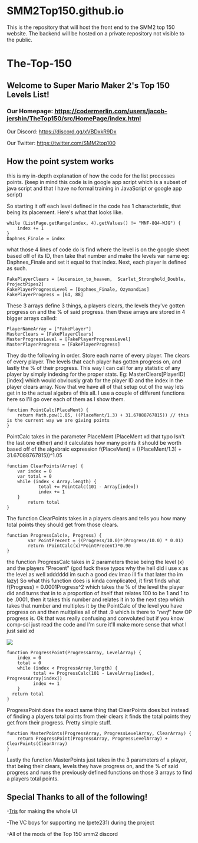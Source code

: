 # SMM2Top150.github.io
This is the repository that will host the front end to the SMM2 top 150 website. The backend will be hosted on a private repository not visible to the public.


# The-Top-150


## Welcome to Super Mario Maker 2's Top 150 Levels List!

### Our Homepage: https://codermerlin.com/users/jacob-jershin/TheTop150/src/HomePage/index.html

Our Discord: https://discord.gg/xVBDxkR9Dx

Our Twitter: https://twitter.com/SMM2top100



## How the point system works

this is my in-depth explanation of how the code for the list processes points. (keep in mind this code is in google app script which is a subset of java script and that I have no formal training in JavaScript or google app script)

So starting it off each level defined in the code has 1 characteristic, that being its placement. Here's what that looks like.

```shell	
while (ListPage.getRange(index, 4).getValues() != "MNF-8Q4-WJG") {
	index += 1
}
Daphnes_Finale = index
```	
	
what those 4 lines of code do is find where the level is on the google sheet based off of its ID, then take that number and make the levels var name eg: Daphnes_Finale and set it equal to that index. Next, each player is defined as such. 

```shell
FakePlayerClears = [Ascension_to_heaven,  Scarlet_Stronghold_Double, ProjectPipes2]
FakePlayerProgressLevel = [Daphnes_Finale, Ozymandias]
FakePlayerProgress = [64, 88]
```
	
These 3 arrays define 3 things, a players clears, the levels they've gotten progress on and the % of said progress. then these arrays are stored in 4 bigger arrays called:

```shell
PlayerNameArray = ["FakePlayer"]
MasterClears = [FakePlayerClears]
MasterProgressLevel = [FakePlayerProgressLevel]
MasterPlayerProgress = [FakePlayerProgress]
```	
	
They do the following in order. Store each name of every player. The clears of every player. The levels that each player has gotten progress on, and lastly the % of their progress. This way I can call for any statistic of any player by simply indexing for the proper stats. Eg: MasterClears[PlayerID][index] which would obviously grab for the player ID and the index in the player clears array. Now that we have all of that setup out of the way lets get in to the actual algebra of this all. I use a couple of different functions here so I'll go over each of them as I show them.

```shell
function PointCalc(PlaceMent) {
  	return Math.pow(1.05, ((PlaceMent/1.3) + 31.67088767815)) // this is the current way we are giving points 
}
```	
	
PointCalc takes in the parameter PlaceMent (PlaceMent xd that typo Isn't the last one either) and it calculates how many points it should be worth based off of the algebraic expression f(PlaceMent) = ((PlaceMent/1.3) + 31.67088767815))^1.05 

```shell
function ClearPoints(Array) {
  	var index = 0
  	var total = 0
 	while (index < Array.length) {
    		total += PointCalc(101 - Array[index])
    		index += 1
  	}
        return total
}
```		
		
The function ClearPoints takes in a players clears and tells you how many total points they should get from those clears.

```shell
function ProgressCalc(x, Progress) {
    	var PointPrecent = ((Progress/10.0)*(Progress/10.0) * 0.01)
    	return (PointCalc(x)*PointPrecent)*0.90  
}
```	
	
the function ProgressCalc takes in 2 parameters those being the level (x) and the players "Precent" (god fuck these typos why the hell did i use x as the level as well xdddddd im such a good dev lmao ill fix that later tho im lazy) So what this function does is kinda complicated, it first finds what f(Progress) = 0.0001Progress^2 which takes the % of the level the player did and turns that in to a proportion of itself that relates 100 to be 1 and 1 to be .0001, then it takes this number and relates it in to the next step which takes that number and multiples it by the PointCalc of the level you have progress on and then multiplies all of that .9 which is there to "*nerf*" how OP progress is. Ok that was really confusing and convoluted but if you know comp-sci just read the code and I'm sure it'll make more sense that what I just said xd

<img src="https://user-images.githubusercontent.com/70407880/167542534-4dabb72b-d0ec-4c35-b3bc-a8c7b19f31c8.png">

```shell
function ProgressPoint(ProgressArray, LevelArray) {
 	index = 0
 	total = 0
 	while (index < ProgressArray.length) {
 	 	  total += ProgressCalc(101 - LevelArray[index], ProgressArray[index])
  		  index += 1
  	}
  return total
}
```
	
ProgressPoint does the exact same thing that ClearPoints does but instead of finding a players total points from their clears it finds the total points they get from their progress. Pretty simple stuff.

```shell
function MasterPoints(ProgressArray, ProgressLevelArray, ClearArray) {
  	return ProgressPoint(ProgressArray, ProgressLevelArray) +  ClearPoints(ClearArray)
}
```	
	
Lastly the function MasterPoints just takes in the 3 parameters of a player, that being their clears, levels they have progress on, and the % of said progress and runs the previously defined functions on those 3 arrays to find a players total points. 


## Special Thanks to all of the following! 

-[Tris](https://github.com/TrisEevee) for making the whole UI

-The VC boys for supporting me (pete231) during the project 

-All of the mods of the Top 150 smm2 discord 
